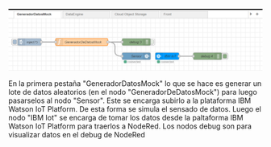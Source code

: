 ![Imagen del flujo](Fotos/Sin%20t%C3%ADtulo.png)

En la primera pestaña "GeneradorDatosMock" lo que se hace es generar un lote de datos aleatorios (en el nodo "GeneradorDeDatosMock") para luego pasarselos al nodo "Sensor". Este se encarga subirlo a la plataforma IBM Watson IoT Platform. De esta forma se simula el sensado de datos.
Luego el nodo "IBM Iot" se encarga de tomar los datos desde la paltaforma IBM Watson IoT Platform para traerlos a NodeRed.
Los nodos debug son para visualizar datos en el debug de NodeRed